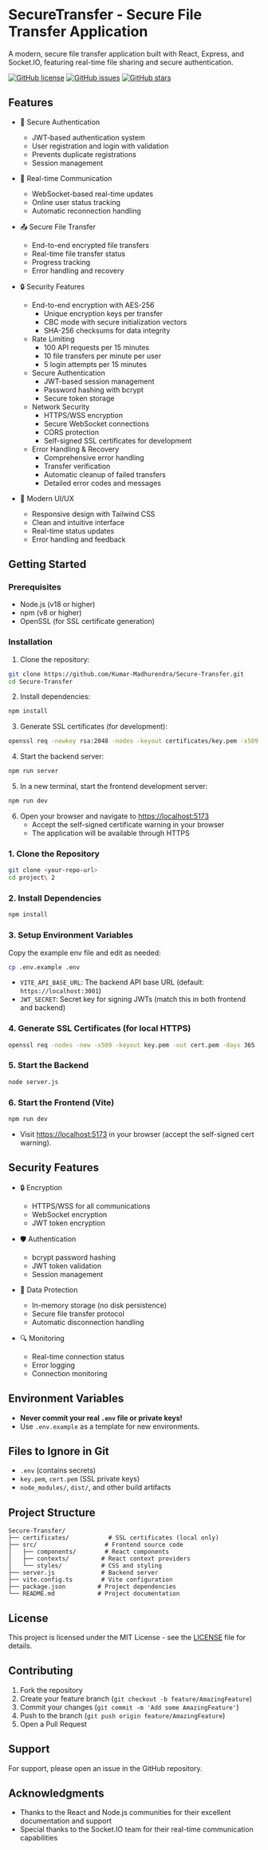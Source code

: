 # SecureTransfer - Secure File Transfer Application

A modern, secure file transfer application built with React, Express, and Socket.IO, featuring real-time file sharing and secure authentication.

[![GitHub license](https://img.shields.io/github/license/Kumar-Madhurendra/Secure-Transfer)](https://github.com/Kumar-Madhurendra/Secure-Transfer/blob/main/LICENSE)
[![GitHub issues](https://img.shields.io/github/issues/Kumar-Madhurendra/Secure-Transfer)](https://github.com/Kumar-Madhurendra/Secure-Transfer/issues)
[![GitHub stars](https://img.shields.io/github/stars/Kumar-Madhurendra/Secure-Transfer)](https://github.com/Kumar-Madhurendra/Secure-Transfer/stargazers)

## Features

- 🔐 Secure Authentication
  - JWT-based authentication system
  - User registration and login with validation
  - Prevents duplicate registrations
  - Session management

- 📱 Real-time Communication
  - WebSocket-based real-time updates
  - Online user status tracking
  - Automatic reconnection handling

- 📤 Secure File Transfer
  - End-to-end encrypted file transfers
  - Real-time file transfer status
  - Progress tracking
  - Error handling and recovery

- 🔒 Security Features
  - End-to-end encryption with AES-256
    - Unique encryption keys per transfer
    - CBC mode with secure initialization vectors
    - SHA-256 checksums for data integrity
  - Rate Limiting
    - 100 API requests per 15 minutes
    - 10 file transfers per minute per user
    - 5 login attempts per 15 minutes
  - Secure Authentication
    - JWT-based session management
    - Password hashing with bcrypt
    - Secure token storage
  - Network Security
    - HTTPS/WSS encryption
    - Secure WebSocket connections
    - CORS protection
    - Self-signed SSL certificates for development
  - Error Handling & Recovery
    - Comprehensive error handling
    - Transfer verification
    - Automatic cleanup of failed transfers
    - Detailed error codes and messages

- 🎨 Modern UI/UX
  - Responsive design with Tailwind CSS
  - Clean and intuitive interface
  - Real-time status updates
  - Error handling and feedback

## Getting Started

### Prerequisites

- Node.js (v18 or higher)
- npm (v8 or higher)
- OpenSSL (for SSL certificate generation)

### Installation

1. Clone the repository:
```bash
git clone https://github.com/Kumar-Madhurendra/Secure-Transfer.git
cd Secure-Transfer
```

2. Install dependencies:
```bash
npm install
```

3. Generate SSL certificates (for development):
```bash
openssl req -newkey rsa:2048 -nodes -keyout certificates/key.pem -x509 -days 365 -out certificates/cert.pem -subj "/C=IN/ST=Maharashtra/L=Mumbai/O=SecureTransfer/CN=localhost"
```

4. Start the backend server:
```bash
npm run server
```

5. In a new terminal, start the frontend development server:
```bash
npm run dev
```

6. Open your browser and navigate to [https://localhost:5173](https://localhost:5173)
   - Accept the self-signed certificate warning in your browser
   - The application will be available through HTTPS

### 1. Clone the Repository
```bash
git clone <your-repo-url>
cd project\ 2
```

### 2. Install Dependencies
```bash
npm install
```

### 3. Setup Environment Variables
Copy the example env file and edit as needed:
```bash
cp .env.example .env
```
- `VITE_API_BASE_URL`: The backend API base URL (default: `https://localhost:3001`)
- `JWT_SECRET`: Secret key for signing JWTs (match this in both frontend and backend)

### 4. Generate SSL Certificates (for local HTTPS)
```bash
openssl req -nodes -new -x509 -keyout key.pem -out cert.pem -days 365 -subj "/CN=localhost"
```

### 5. Start the Backend
```bash
node server.js
```

### 6. Start the Frontend (Vite)
```bash
npm run dev
```

- Visit [https://localhost:5173](https://localhost:5173) in your browser (accept the self-signed cert warning).

## Security Features

- 🔒 Encryption
  - HTTPS/WSS for all communications
  - WebSocket encryption
  - JWT token encryption

- 🛡️ Authentication
  - bcrypt password hashing
  - JWT token validation
  - Session management

- 🔐 Data Protection
  - In-memory storage (no disk persistence)
  - Secure file transfer protocol
  - Automatic disconnection handling

- 🔍 Monitoring
  - Real-time connection status
  - Error logging
  - Connection monitoring

## Environment Variables
- **Never commit your real `.env` file or private keys!**
- Use `.env.example` as a template for new environments.

## Files to Ignore in Git
- `.env` (contains secrets)
- `key.pem`, `cert.pem` (SSL private keys)
- `node_modules/`, `dist/`, and other build artifacts

## Project Structure

```
Secure-Transfer/
├── certificates/           # SSL certificates (local only)
├── src/                   # Frontend source code
│   ├── components/        # React components
│   ├── contexts/         # React context providers
│   └── styles/           # CSS and styling
├── server.js             # Backend server
├── vite.config.ts        # Vite configuration
├── package.json         # Project dependencies
└── README.md            # Project documentation
```

## License

This project is licensed under the MIT License - see the [LICENSE](LICENSE) file for details.

## Contributing

1. Fork the repository
2. Create your feature branch (`git checkout -b feature/AmazingFeature`)
3. Commit your changes (`git commit -m 'Add some AmazingFeature'`)
4. Push to the branch (`git push origin feature/AmazingFeature`)
5. Open a Pull Request

## Support

For support, please open an issue in the GitHub repository.

## Acknowledgments

- Thanks to the React and Node.js communities for their excellent documentation and support
- Special thanks to the Socket.IO team for their real-time communication capabilities
